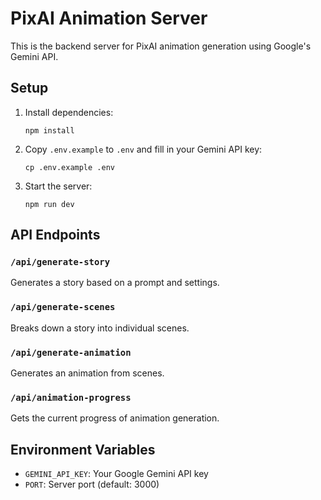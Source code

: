
# PixAI Animation Server

This is the backend server for PixAI animation generation using Google's Gemini API.

## Setup

1. Install dependencies:
   ```
   npm install
   ```

2. Copy `.env.example` to `.env` and fill in your Gemini API key:
   ```
   cp .env.example .env
   ```

3. Start the server:
   ```
   npm run dev
   ```

## API Endpoints

### `/api/generate-story`
Generates a story based on a prompt and settings.

### `/api/generate-scenes`
Breaks down a story into individual scenes.

### `/api/generate-animation`
Generates an animation from scenes.

### `/api/animation-progress`
Gets the current progress of animation generation.

## Environment Variables

- `GEMINI_API_KEY`: Your Google Gemini API key
- `PORT`: Server port (default: 3000)
